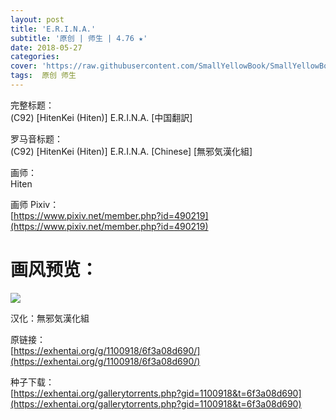 ```yaml
---
layout: post
title: 'E.R.I.N.A.'
subtitle: '原创 | 师生 | 4.76 ★'
date: 2018-05-27
categories: 
cover: 'https://raw.githubusercontent.com/SmallYellowBook/SmallYellowBook.github.io/master/image/E.R.I.N.A..jpg'
tags:  原创 师生
---
```


完整标题：  
(C92) [HitenKei (Hiten)] E.R.I.N.A. [中国翻訳]  

罗马音标题：  
(C92) [HitenKei (Hiten)] E.R.I.N.A. [Chinese] [無邪気漢化組]  

画师：  
Hiten  

画师 Pixiv：  
[https://www.pixiv.net/member.php?id=490219](https://www.pixiv.net/member.php?id=490219)  

# 画风预览：  
![](https://raw.githubusercontent.com/SmallYellowBook/SmallYellowBook.github.io/master/image/E.R.I.N.A..jpg)

汉化：無邪気漢化組  

原链接：  
[https://exhentai.org/g/1100918/6f3a08d690/](https://exhentai.org/g/1100918/6f3a08d690/)  

种子下载：  
[https://exhentai.org/gallerytorrents.php?gid=1100918&t=6f3a08d690](https://exhentai.org/gallerytorrents.php?gid=1100918&t=6f3a08d690)  

